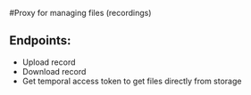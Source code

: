 #Proxy for managing files (recordings)

## Endpoints:
* Upload record
* Download record 
* Get temporal access token to get files directly from storage


